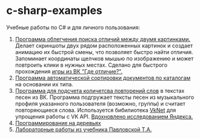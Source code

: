 # c-sharp-examples
Учебные работы по C# и для личного пользования:
1. <a href="https://github.com/goshanoob/c-sharp-examples/tree/master/findDifferences" target="_blank">Программа облегчения поиска отличий между двумя картинками.</a> Делает скриншоты двух рядом расположенных картинок и создает анимацию их быстрой смены, что позволяет быстро найти отличия. Запоминает координаты щелчков мышью по изображению и может повтроить клики в нужных местах. Сделано для быстрого прохождения <a href="https://vk.com/app6117747" target="_blank">игры из ВК "Где отличие?".</a>
2. <a href="https://github.com/goshanoob/c-sharp-examples/tree/master/cleanUp" target="_blank">Программа автоматической сортировки документов по каталогам</a> на основании их типа.
3. <a href="https://github.com/goshanoob/c-sharp-examples/tree/master/countMatches" target="_blank">Программа для подсчета количетсва повторений слов</a> в текстах песен из ВК. Программа подгружает тексты песен из музыкального профиля указанного пользователя (возможно, группы) и считает повторяющиеся слова. Используется бибилиотека <a href="https://vknet.github.io/vk/" target="_blank">VkNet</a> для упрощения работы с VK API. <a href="https://yandex.ru/company/researches/2018/rap" target="_blank">Вдохновлено исследованием Яндекса.</a>
4. <a href="https://github.com/goshanoob/c-sharp-examples/tree/master/countMatches" target="_blank">Программирование на деревьях</a>
5. <a href="https://github.com/goshanoob/c-sharp-examples/tree/master/labs" target="_blank">Лабораторные работы из учебника Павловской Т.А.</a>